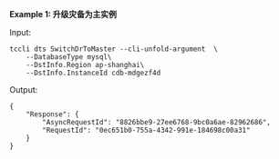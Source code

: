 **Example 1: 升级灾备为主实例**



Input: 

```
tccli dts SwitchDrToMaster --cli-unfold-argument  \
    --DatabaseType mysql\
    --DstInfo.Region ap-shanghai\
    --DstInfo.InstanceId cdb-mdgezf4d
```

Output: 
```
{
    "Response": {
        "AsyncRequestId": "8826bbe9-27ee6768-9bc0a6ae-82962686",
        "RequestId": "0ec651b0-755a-4342-991e-184698c00a31"
    }
}
```

